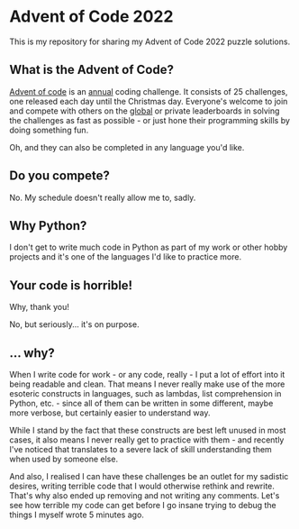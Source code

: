 # Advent of Code 2022

This is my repository for sharing my Advent of Code 2022 puzzle solutions.

## What is the Advent of Code?

[Advent of code](https://adventofcode.com/2022/about) is an [annual](https://adventofcode.com/2022/events) coding challenge. It consists of 25 challenges, one released each day until the Christmas day. Everyone's welcome to join and compete with others on the [global](https://adventofcode.com/2022/leaderboard) or private leaderboards in solving the challenges as fast as possible - or just hone their programming skills by doing something fun.

Oh, and they can also be completed in any language you'd like.

## Do you compete?

No. My schedule doesn't really allow me to, sadly.

## Why Python?

I don't get to write much code in Python as part of my work or other hobby projects and it's one of the languages I'd like to practice more.

## Your code is horrible!

Why, thank you!

No, but seriously... it's on purpose.

## ... why?

When I write code for work - or any code, really - I put a lot of effort into it being readable and clean. That means I never really make use of the more esoteric constructs in languages, such as lambdas, list comprehension in Python, etc. - since all of them can be written in some different, maybe more verbose, but certainly easier to understand way.

While I stand by the fact that these constructs are best left unused in most cases, it also means I never really get to practice with them - and recently I've noticed that translates to a severe lack of skill understanding them when used by someone else.

And also, I realised I can have these challenges be an outlet for my sadistic desires, writing terrible code that I would otherwise rethink and rewrite. That's why also ended up removing and not writing any comments. Let's see how terrible my code can get before I go insane trying to debug the things I myself wrote 5 minutes ago.

